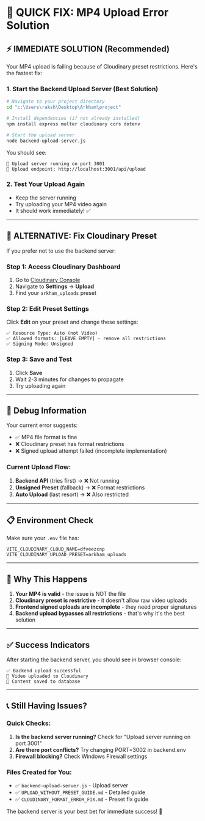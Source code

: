# 🚀 QUICK FIX: MP4 Upload Error Solution

## ⚡ **IMMEDIATE SOLUTION** (Recommended)

Your MP4 upload is failing because of Cloudinary preset restrictions. Here's the fastest fix:

### 1. Start the Backend Upload Server (Best Solution)

```bash
# Navigate to your project directory
cd "c:\Users\raksh\Desktop\Arkham\project"

# Install dependencies (if not already installed)
npm install express multer cloudinary cors dotenv

# Start the upload server
node backend-upload-server.js
```

You should see:

```
🚀 Upload server running on port 3001
📁 Upload endpoint: http://localhost:3001/api/upload
```

### 2. Test Your Upload Again

- Keep the server running
- Try uploading your MP4 video again
- It should work immediately! ✅

---

## 🔧 **ALTERNATIVE: Fix Cloudinary Preset**

If you prefer not to use the backend server:

### Step 1: Access Cloudinary Dashboard

1. Go to [Cloudinary Console](https://console.cloudinary.com/)
2. Navigate to **Settings** → **Upload**
3. Find your `arkham_uploads` preset

### Step 2: Edit Preset Settings

Click **Edit** on your preset and change these settings:

```
✅ Resource Type: Auto (not Video)
✅ Allowed formats: [LEAVE EMPTY] - remove all restrictions
✅ Signing Mode: Unsigned
```

### Step 3: Save and Test

1. Click **Save**
2. Wait 2-3 minutes for changes to propagate
3. Try uploading again

---

## 🧪 **Debug Information**

Your current error suggests:

- ✅ MP4 file format is fine
- ❌ Cloudinary preset has format restrictions
- ❌ Signed upload attempt failed (incomplete implementation)

### Current Upload Flow:

1. **Backend API** (tries first) → ❌ Not running
2. **Unsigned Preset** (fallback) → ❌ Format restrictions
3. **Auto Upload** (last resort) → ❌ Also restricted

---

## 📋 **Environment Check**

Make sure your `.env` file has:

```env
VITE_CLOUDINARY_CLOUD_NAME=dfveezcnp
VITE_CLOUDINARY_UPLOAD_PRESET=arkham_uploads
```

---

## 🎯 **Why This Happens**

1. **Your MP4 is valid** - the issue is NOT the file
2. **Cloudinary preset is restrictive** - it doesn't allow raw video uploads
3. **Frontend signed uploads are incomplete** - they need proper signatures
4. **Backend upload bypasses all restrictions** - that's why it's the best solution

---

## ✅ **Success Indicators**

After starting the backend server, you should see in browser console:

```
✅ Backend upload successful
🎉 Video uploaded to Cloudinary
💾 Content saved to database
```

---

## 📞 **Still Having Issues?**

### Quick Checks:

1. **Is the backend server running?** Check for "Upload server running on port 3001"
2. **Are there port conflicts?** Try changing PORT=3002 in backend.env
3. **Firewall blocking?** Check Windows Firewall settings

### Files Created for You:

- ✅ `backend-upload-server.js` - Upload server
- ✅ `UPLOAD_WITHOUT_PRESET_GUIDE.md` - Detailed guide
- ✅ `CLOUDINARY_FORMAT_ERROR_FIX.md` - Preset fix guide

The backend server is your best bet for immediate success! 🚀
